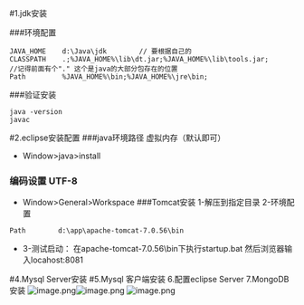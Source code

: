 
#1.jdk安装

###环境配置
```
JAVA_HOME    d:\Java\jdk        // 要根据自己的
CLASSPATH    .;%JAVA_HOME%\lib\dt.jar;%JAVA_HOME%\lib\tools.jar;         //记得前面有个"." 这个是java的大部分包存在的位置
Path         %JAVA_HOME%\bin;%JAVA_HOME%\jre\bin;
```
###验证安装
```
java -version
javac
```
#2.eclipse安装配置
###java环境路径  虚拟内存（默认即可）
- Window>java>install   
### 编码设置 UTF-8
- Window>General>Workspace
###Tomcat安装
1-解压到指定目录
2-环境配置
```
Path        d:\app\apache-tomcat-7.0.56\bin
```
- 3-测试启动：
在apache-tomcat-7.0.56\bin下执行startup.bat 然后浏览器输入locahost:8081

#4.Mysql Server安装
#5.Mysql 客户端安装
6.配置eclipse Server
7.MongoDB 安装
![image.png](0)![image.png](1)
![image.png](0)